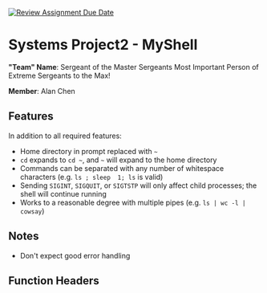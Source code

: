 [![Review Assignment Due Date](https://classroom.github.com/assets/deadline-readme-button-22041afd0340ce965d47ae6ef1cefeee28c7c493a6346c4f15d667ab976d596c.svg)](https://classroom.github.com/a/Tfg6waJb)
# Systems Project2 - MyShell

**"Team" Name**: Sergeant of the Master Sergeants Most Important Person of Extreme Sergeants to the Max!

**Member**: Alan Chen

## Features
In addition to all required features:
* Home directory in prompt replaced with `~`
* `cd` expands to `cd ~`, and `~` will expand to the home directory
* Commands can be separated with any number of whitespace characters (e.g. `ls ; sleep  1; ls` is valid)
* Sending `SIGINT`, `SIGQUIT`, or `SIGTSTP` will only affect child processes; the shell will continue running
* Works to a reasonable degree with multiple pipes (e.g. `ls | wc -l | cowsay`)

## Notes
* Don't expect good error handling

## Function Headers
